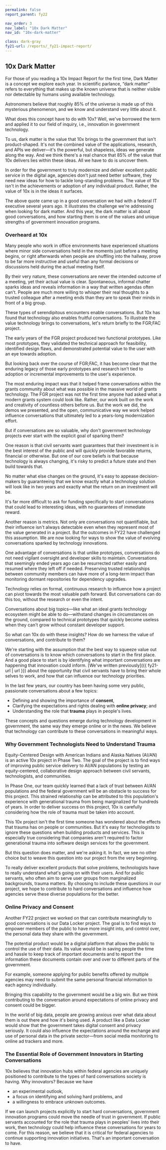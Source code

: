 ```yaml
---
permalink: false
report_parent: fy22

nav_order: 3
nav_label: "10x Dark Matter"
nav_id: "10x-dark-matter"

class: dark-gray
fy21-url: /reports/_fy21-impact-report/
---
```

## 10x Dark Matter

For those of you reading a 10x Impact Report for the first time, Dark Matter is a concept we explore each year. In scientific parlance, “dark matter” refers to everything that makes up the known universe that is neither visible nor detectable by humans using available technology.

Astronomers believe that roughly 85% of the universe is made up of this mysterious phenomenon, and we know and understand very little about it.

What does this concept have to do with 10x? Well, we've borrowed the term and applied it to our field of inquiry, i.e., innovation in government technology.

To us, dark matter is the value that 10x brings to the government that isn't product-shaped. It's not the combined value of the applications, research, and APIs we deliver—it's the powerful, but shapeless, ideas we generate along the way. And we think there's a real chance that 85% of the value that 10x delivers lies within these ideas. All we have to do is uncover them.

<div class="calloutFullDark">
  <p>
    In order for the government to truly modernize and deliver excellent public service in the digital age, agencies don't just need better software, they need new ideas for how to tackle long-standing problems. The value of 10x isn't in the achievements or adoption of any individual product. Rather, the value of 10x is in the ideas it surfaces.  
  </p>
</div>


The above quote came up in a good conversation we had with a federal IT executive several years ago. It illustrates the challenge we're addressing when looking for dark matter. And this year, the dark matter is all about good conversations, and how starting them is one of the values and unique strengths of government innovation programs.

### Overheard at 10x

Many people who work in office environments have experienced situations where minor side conversations held in the moments just before a meeting begins, or right afterwards when people are shuffling into the hallway, prove to be far more instructive and useful than any formal decisions or discussions held during the actual meeting itself.

By their very nature, these conversations are never the intended outcome of a meeting, yet their actual value is clear. Spontaneous, informal chatter sparks ideas and reveals information in a way that written agendas often can't. People are much more willing to whisper their real thoughts to a trusted colleague after a meeting ends than they are to speak their minds in front of a big group.

These types of serendipitous encounters enable conversations. But 10x has found that technology also enables fruitful conversations. To illustrate the value technology brings to conversations, let's return briefly to the FGR;FAC project.

The early years of the FGR project produced two functional prototypes. Like most prototypes, they validated the technical approach for feasibility, identified design flaws, and demonstrated potential value to the user with an eye towards adoption.

But looking back over the course of FGR;FAC, it has become clear that the enduring legacy of those early prototypes and research isn't tied to adoption or incremental improvements to the user's experience.

The most enduring impact was that it helped frame conversations within the grants community about what was possible in the massive world of grants technology. The FGR project was not the first time anyone had asked what a modern grants system could look like. Rather, our work built on the work and creativity of countless others before us. But the work we did, the demos we presented, and the open, communicative way we work helped influence conversations that ultimately led to a years-long modernization effort.

But if conversations are so valuable, why don't government technology projects ever start with the explicit goal of sparking them?

One reason is that civil servants want guarantees that their investment is in the best interest of the public and will quickly provide favorable returns, financial or otherwise. But one of our core beliefs is that because technology is always changing, it's risky to predict a future state and then build towards that.

No matter what else changes on the ground, it's easy to appease decision-makers by guaranteeing that we know exactly what a technology solution will look like in two years and exactly what the return on an investment will be.

It's far more difficult to ask for funding specifically to start conversations that could lead to interesting ideas, with no guarantees of immediate reward.

Another reason is metrics. Not only are conversations not quantifiable, but their influence isn't always detectable even when they represent most of the value generated in a project. But the outcomes in FY22 have challenged this assumption. We are now looking for ways to show the value of evolving conversations sparked by technology innovations.

One advantage of conversations is that unlike prototypes, conversations do not need vigilant oversight and developer skills to maintain. Conversations that seemingly ended years ago can be resurrected rather easily and resumed where they left off if needed. Preserving trusted relationships between community members can have more of a long-term impact than monitoring dormant repositories for dependency upgrades.

Technology relies on formal, continuous research to influence how a project can pivot towards the most valuable path forward. But conversations can do this too, without the research or even the intent.

Conversations about big topics—like what an ideal grants technology ecosystem might be able to do—withstand changes in circumstances on the ground, compared to technical prototypes that quickly become useless when they can't grow without constant developer support.

So what can 10x do with these insights? How do we harness the value of conversations, and contribute to them?

We're starting with the assumption that the best way to squeeze value out of conversations is to know which conversations to start in the first place. And a good place to start is by identifying what important conversations are happening that innovation could inform. [We've written previously]({{ fy21-url | url }}) about the opportunity that civil servants have to bring their whole selves to work, and how that can influence our technology priorities.

In the last few years, our country has been having some very public, passionate conversations about a few topics:

- Defining and showing the importance of **consent**, 
- Clarifying the expectations and rights dealing with **online privacy**; and 
- Understanding the role that **trauma** plays in people's lives.

These concepts and questions emerge during technology development in government, the same way they emerge online or in the news. We believe that technology can contribute to these conversations in meaningful ways.

### Why Government Technologists Need to Understand Trauma

<span class="text-italic">Equity-Centered Design with American Indians and Alaska Natives (AI/AN)</span>  is an active 10x project in Phase Two. The goal of the project is to find ways of improving public service delivery to AI/AN populations by testing an equity-centered, collaborative design approach between civil servants, technologists, and communities.

In Phase One, our team quickly learned that a lack of trust between AI/AN populations and the federal government will be an obstacle to success for this project. This strained relationship can be attributed to this population's experience with generational trauma from being marginalized for hundreds of years. In order to deliver success on this project, 10x is carefully considering how the role of trauma must be taken into account.

This 10x project isn't the first time someone has wondered about the effects that trauma has on people or communities. But it's easy for technologists to ignore these questions when building products and services. This is especially true considering that companies aren't required to factor generational trauma into software design services for the government.

But this question does matter, and we're asking it. In fact, we see no other choice but to weave this question into our project from the very beginning.

To really deliver excellent products that solve problems, technologists have to really understand what's going on with their users. And for public servants, who often aim to serve user groups from marginalized backgrounds, trauma matters. By choosing to include these questions in our project, we hope to contribute to hard conversations and influence how agencies serve these diverse populations for the better.

### Online Privacy and Consent

Another FY22 project we worked on that can contribute meaningfully to good conversations is our Data Locker project. The goal is to find ways to empower members of the public to have more insight into, and control over, the personal data they share with the government.

The potential product would be a digital platform that allows the public to control the use of their data. Its value would be in saving people the time and hassle to keep track of important documents and to report the information these documents contain over and over to different parts of the government.

For example, someone applying for public benefits offered by multiple agencies may need to submit the same personal financial information to each agency individually.

Bringing this capability to the government would be a big win. But we think contributing to the conversation around expectations of online privacy and consent could be bigger.

In the world of big data, people are growing anxious over what data about them is out there and how it's being used. A product like a Data Locker would show that the government takes digital consent and privacy seriously. It could also influence the expectations around the exchange and use of personal data in the private sector—from social media monitoring to online ad trackers and more.

### The Essential Role of Government Innovators in Starting Conversations

10x believes that innovation hubs within federal agencies are uniquely positioned to contribute to the types of hard conversations society is having. Why innovators? Because we have

- an experimental outlook, 
- a focus on identifying and solving hard problems, and 
- a willingness to embrace unknown outcomes.

If we can launch projects explicitly to start hard conversations, government innovation programs could move the needle of trust in government. If public servants accounted for the role that trauma plays in peoples' lives into their work, then technology could help influence these conversations for years to come. For this reason, we believe that it is critical for federal agencies to continue supporting innovation initiatives. That's an important conversation to have.